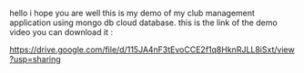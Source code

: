 hello i hope you are well this is my demo of my club management application using mongo db cloud database.
this is the link of the demo video you can download it :

https://drive.google.com/file/d/115JA4nF3tEvoCCE2f1q8HknRJLL8iSxt/view?usp=sharing
